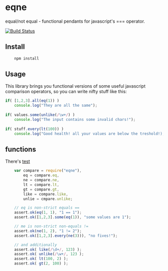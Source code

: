 # eqne
equal/not equal - functional pendants for javascript's === operator.

[![Build Status](https://drone.io/github.com/mvhenten/eqne/status.png)](https://drone.io/github.com/mvhenten/eqne/latest)

## Install

```bash
    npm install
```

## Usage

This library brings you functional versions of some useful javascript comparison operators,
so  you can write nifty stuff like this:

```javascript
if( [1,2,3].all(eq(1)) )
    console.log("They are all the same");
    
if( values.some(unlike(/\w+/) )
    console.log("The input contains some invalid chars!");
    
if( stuff.every(lt(100)) )
    console.log("Good health! all your values are below the treshold!);

```

## functions

There's [test](./test/index.js)

```javascript
    var compare = require("eqne"),
        eq = compare.eq,
        ne = compare.ne,
        lt = compare.lt,
        gt = compare.gt,
        like = compare.like,
        unlie = cmpare.unlike;

    // eq is non-strict equals ==
    assert.ok(eq(1, 1), "1 == 1");
    assert.ok([1,2,3].some(eq(1)), "some values are 1");

    // me is non-strict non-equals !=
    assert.ok(ne(1, 2), "1 != 2");
    assert.ok([1,2,3].every(ne(3))), "no fives!");

    // and additionally
    assert.ok( like(/\d+/, 123) );
    assert.ok( unlike(/\w+/, 123 );
    assert.ok( lt(100, 2) );
    assert.ok( gt(2, 100) );
```

